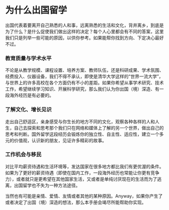 # 为什么出国留学

出国代表着要离开自己熟悉的人和事，远离熟悉的生活和文化，背井离乡，到底是为了什么？是什么促使我们做出这样的决定？每个人心里都会有不同的答案，这里我们只是列举一些可能的原因，以供你参考。如果能帮你找到方向、下定决心最好不过。

### 教育质量与学术水平

不论是从教学规模、课程设置、培养方案、教师队伍，还是科研成果、学术氛围、经费投入、仪器设备，我们不得不承认，即使是清华大学这样的“世界一流大学”，与世界上的许多高校在各个方面仍有不小的差距。如果你希望从事学术研究、技术工作，希望继续学习知识、开展科学研究，那么我们认为你出国（境）深造、有一段海外经历是有必要的。

### 了解文化、增长见识

走出自己舒适区，亲身感受与你生长的地方不同的文化，观察各种各样的人和人生，自己去探索和思考那个我们只在网络和媒体上了解的另一个世界，做出自己的思考和判断。国外留学这段经历会锻炼你的独立性、自主性、适应性，建立一个多元的价值观，认识新的朋友，见证许多精彩的故事。

### 工作机会与移民

对比平均薪资待遇和生活环境等，发达国家在很多地方都比我们有更优渥的条件。如果为了更好的薪资待遇（即使在国内工作，一段海外经历也常能让你更有竞争力），或者就只是更希望在其他国家生活，又或者是单纯讨厌现在的生活而为了逃离，出国留学也不失为一种方法途径。

当然也有可能是亲情、爱情、友情或者其他的某种原因。Anyway，如果你产生了或者决定了出国（境）深造的想法，那么本手册会竭尽所能帮助你实现。
